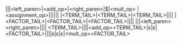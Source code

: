 |<ident>|<const>|<left_paren>|<add_op>|<right_paren>|$|<mult_op>
<STATEMENT>|<ident><assignment_op><EXPRESSION>||||||
<EXPRESSION>|<TERM><TERM_TAIL>|<TERM><TERM_TAIL>|<TERM><TERM_TAIL>||||
<TERM>|<FACTOR><FACTOR_TAIL>|<FACTOR><FACTOR_TAIL>|<FACTOR><FACTOR_TAIL>||||
<FACTOR>|<ident>|<const>|<left_paren><EXPRESSION><right_paren>||||
<TERM_TAIL>||||<add_op><TERM><TERM_TAIL>|ε|ε|
<FACTOR_TAIL>||||ε|ε|ε|<mult_op><FACTOR><FACTOR_TAIL>
